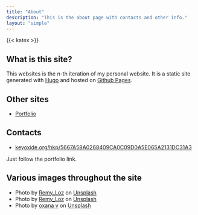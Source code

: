 ```yaml
---
title: "About"
description: "This is the about page with contacts and other info."
layout: "simple"
---
```

{{< katex >}}

## What is this site?

This websites is the $n$-th iteration of my personal website. It is a static site generated with [Hugo](https://gohugo.io/) and hosted on [Github Pages](https://pages.github.com).

## Other sites

- [Portfolio](https://fede-26.codeberg.page/portfolio/)

## Contacts

- [keyoxide.org/hkp/5667A58A0268409CA0C09D0A5E065A2131DC31A3](https://keyoxide.org/hkp/5667A58A0268409CA0C09D0A5E065A2131DC31A3)

Just follow the portfolio link.

## Various images throughout the site

- Photo by <a href="https://unsplash.com/@remyloz?utm_source=unsplash&utm_medium=referral&utm_content=creditCopyText">Remy_Loz</a> on <a href="https://unsplash.com/photos/3S0INpfREQc?utm_source=unsplash&utm_medium=referral&utm_content=creditCopyText">Unsplash</a>
- Photo by <a href="https://unsplash.com/@remyloz?utm_source=unsplash&utm_medium=referral&utm_content=creditCopyText">Remy_Loz</a> on <a href="https://unsplash.com/photos/3S0INpfREQc?utm_source=unsplash&utm_medium=referral&utm_content=creditCopyText">Unsplash</a>
- Photo by <a href="https://unsplash.com/@arttravelling?utm_source=unsplash&utm_medium=referral&utm_content=creditCopyText">oxana v</a> on <a href="https://unsplash.com/photos/qoAIlAmLJBU?utm_source=unsplash&utm_medium=referral&utm_content=creditCopyText">Unsplash</a>
